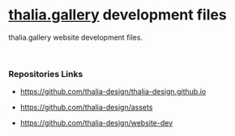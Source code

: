 # [thalia.gallery](https://thalia.gallery/) development files
thalia.gallery website development files.

<br>

### Repositories Links

- https://github.com/thalia-design/thalia-design.github.io

- https://github.com/thalia-design/assets

- https://github.com/thalia-design/website-dev
